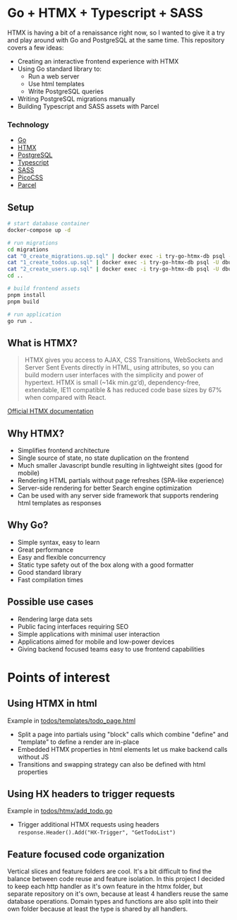 # Go + HTMX + Typescript + SASS

HTMX is having a bit of a renaissance right now, so I wanted to give it a try and play around with Go and PostgreSQL at the same time. This repository covers a few ideas:

- Creating an interactive frontend experience with HTMX
- Using Go standard library to:
  - Run a web server
  - Use html templates
  - Write PostgreSQL queries
- Writing PostgreSQL migrations manually
- Building Typescript and SASS assets with Parcel

### Technology

- [Go](https://go.dev/#)
- [HTMX](https://htmx.org/)
- [PostgreSQL](https://www.postgresql.org/)
- [Typescript](https://www.typescriptlang.org/)
- [SASS](https://sass-lang.com/)
- [PicoCSS](https://picocss.com/)
- [Parcel](https://parceljs.org/)

## Setup

```bash
# start database container
docker-compose up -d

# run migrations
cd migrations
cat "0_create_migrations.up.sql" | docker exec -i try-go-htmx-db psql -U dbuser -d try-go-htmx-db
cat "1_create_todos.up.sql" | docker exec -i try-go-htmx-db psql -U dbuser -d try-go-htmx-db
cat "2_create_users.up.sql" | docker exec -i try-go-htmx-db psql -U dbuser -d try-go-htmx-db
cd ..

# build frontend assets
pnpm install
pnpm build

# run application
go run .
```

## What is HTMX?

> HTMX gives you access to AJAX, CSS Transitions, WebSockets and Server Sent Events directly in HTML, using attributes, so you can build modern user interfaces with the simplicity and power of hypertext. HTMX is small (~14k min.gz’d), dependency-free, extendable, IE11 compatible & has reduced code base sizes by 67% when compared with React.

[Official HTMX documentation](https://htmx.org/)

## Why HTMX?

- Simplifies frontend architecture
- Single source of state, no state duplication on the frontend
- Much smaller Javascript bundle resulting in lightweight sites (good for mobile)
- Rendering HTML partials without page refreshes (SPA-like experience)
- Server-side rendering for better Search engine optimization
- Can be used with any server side framework that supports rendering html templates as responses

## Why Go?

- Simple syntax, easy to learn
- Great performance
- Easy and flexible concurrency
- Static type safety out of the box along with a good formatter
- Good standard library
- Fast compilation times

## Possible use cases

- Rendering large data sets
- Public facing interfaces requiring SEO
- Simple applications with minimal user interaction
- Applications aimed for mobile and low-power devices
- Giving backend focused teams easy to use frontend capabilities

# Points of interest

## Using HTMX in html

Example in [todos/templates/todo_page.html](https://github.com/skaisanlahti/try-go-htmx/blob/dev/todos/templates/todo_page.html)

- Split a page into partials using "block" calls which combine "define" and "template" to define a render are in-place
- Embedded HTMX properties in html elements let us make backend calls without JS
- Transitions and swapping strategy can also be defined with html properties

## Using HX headers to trigger requests

Example in [todos/htmx/add_todo.go](https://github.com/skaisanlahti/try-go-htmx/blob/52e40d35a723b6ddf5018fea5312ce82f0d3f785/todos/htmx/add_todo.go#L47)

- Trigger additional HTMX requests using headers `response.Header().Add("HX-Trigger", "GetTodoList")`

## Feature focused code organization

Vertical slices and feature folders are cool. It's a bit difficult to find the balance between code reuse and feature isolation. In this project I decided to keep each http handler as it's own feature in the htmx folder, but separate repository on it's own, because at least 4 handlers reuse the same database operations. Domain types and functions are also split into their own folder because at least the type is shared by all handlers.

